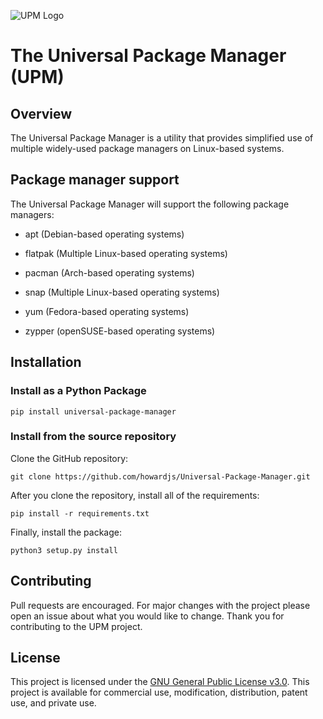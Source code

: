 ![UPM Logo](https://github.com/howardjs/Unified-Package-Manager/blob/main/media/logos/upm_centered.png)

# The Universal Package Manager (UPM)

## Overview

The Universal Package Manager is a utility that provides simplified use of multiple widely-used package managers on Linux-based systems.

## Package manager support

The Universal Package Manager will support the following package managers:


  - apt (Debian-based operating systems)

  - flatpak (Multiple Linux-based operating systems)

  - pacman (Arch-based operating systems)

  - snap (Multiple Linux-based operating systems)

  - yum (Fedora-based operating systems)

  - zypper (openSUSE-based operating systems)


## Installation

### Install as a Python Package

```
pip install universal-package-manager
```

### Install from the source repository

Clone the GitHub repository:

```
git clone https://github.com/howardjs/Universal-Package-Manager.git
```

After you clone the repository, install all of the requirements:

```
pip install -r requirements.txt
```

Finally, install the package:

```
python3 setup.py install
```


## Contributing

Pull requests are encouraged. For major changes with the project please open an issue about what you would like to change. Thank you for contributing to the UPM project.

## License

This project is licensed under the [GNU General Public License v3.0](https://github.com/howardjs/Universal-Package-Manager/blob/main/LICENSE). This project is available for commercial use, modification, distribution, patent use, and private use.
